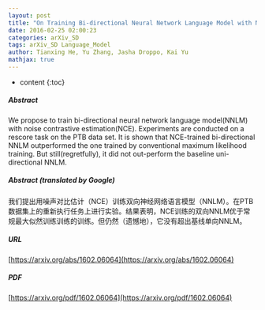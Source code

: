 ```yaml
---
layout: post
title: "On Training Bi-directional Neural Network Language Model with Noise Contrastive Estimation"
date: 2016-02-25 02:00:23
categories: arXiv_SD
tags: arXiv_SD Language_Model
author: Tianxing He, Yu Zhang, Jasha Droppo, Kai Yu
mathjax: true
---
```


* content
{:toc}

##### Abstract
We propose to train bi-directional neural network language model(NNLM) with noise contrastive estimation(NCE). Experiments are conducted on a rescore task on the PTB data set. It is shown that NCE-trained bi-directional NNLM outperformed the one trained by conventional maximum likelihood training. But still(regretfully), it did not out-perform the baseline uni-directional NNLM.

##### Abstract (translated by Google)
我们提出用噪声对比估计（NCE）训练双向神经网络语言模型（NNLM）。在PTB数据集上的重新执行任务上进行实验。结果表明，NCE训练的双向NNLM优于常规最大似然训练训练的训练。但仍然（遗憾地），它没有超出基线单向NNLM。

##### URL
[https://arxiv.org/abs/1602.06064](https://arxiv.org/abs/1602.06064)

##### PDF
[https://arxiv.org/pdf/1602.06064](https://arxiv.org/pdf/1602.06064)

